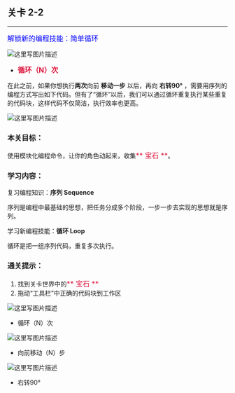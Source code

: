 ## 关卡 2-2

------
<font color=#0000FF size=3>解锁新的编程技能：简单循环</font>

 ![这里写图片描述](scene/image/repeat_times.png)
  - <font color=#DC143C size=3>**循环（N）次**</font>

在此之前，如果你想执行**两次**向前 **移动一步** 以后，再向 **右转90°** ，需要用序列的编程方式写出如下代码。但有了“循环”以后，我们可以通过循环重复执行某些重复的代码块，这样代码不仅简洁，执行效率也更高。

 ![这里写图片描述](scene/image/repeat_times_eg.png)

### 本关目标：
使用模块化编程命令，让你的角色动起来，收集<font color=#DC143C size=3>** 宝石 **</font>。

### 学习内容：
复习编程知识：**序列 Sequence**

序列是编程中最基础的思想，把任务分成多个阶段，一步一步去实现的思想就是序列。

学习新编程技能：**循环 Loop**

循环是把一组序列代码，重复多次执行。

### 通关提示：
1. 找到关卡世界中的<font color=#DC143C size=3>** 宝石 **</font>
2. 拖动“工具栏”中正确的代码块到工作区
 
 ![这里写图片描述](scene/image/repeat_times.png)
 - 循环（N）次
 
 ![这里写图片描述](scene/image/move_forward.png)
 - 向前移动（N）步
 
 ![这里写图片描述](scene/image/turn_right.png)
 - 右转90°
 